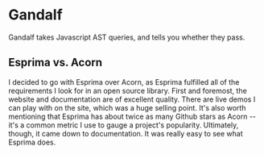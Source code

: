 # Gandalf

Gandalf takes Javascript AST queries, and tells you whether they pass.

## Esprima vs. Acorn

I decided to go with Esprima over Acorn, as Esprima fulfilled all of the requirements I look for in an open source library. First and foremost, the website and documentation are of excellent quality. There are live demos I can play with on the site, which was a huge selling point. It's also worth mentioning that Esprima has about twice as many Github stars as Acorn -- it's a common metric I use to gauge a project's popularity. Ultimately, though, it came down to documentation. It was really easy to see what Esprima does.
